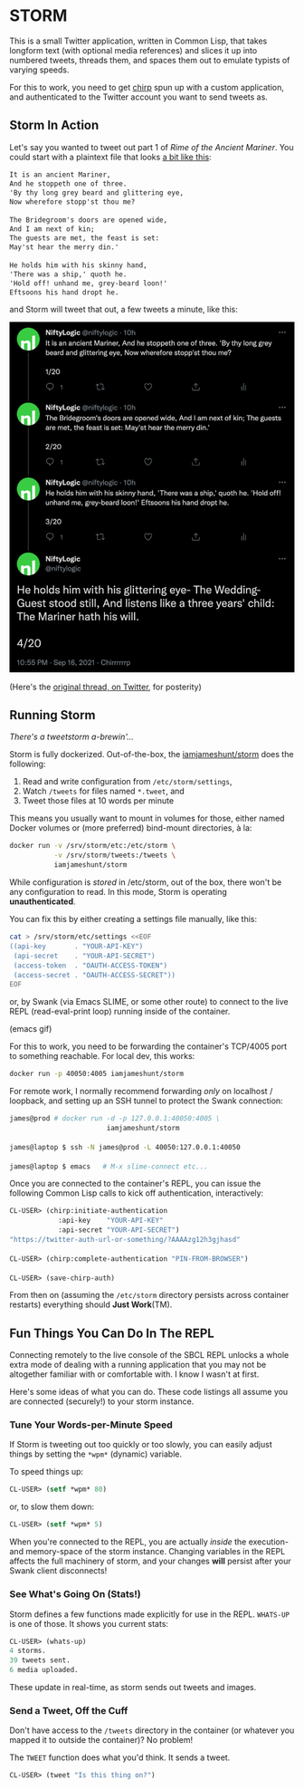 STORM
=====

This is a small Twitter application, written in Common Lisp, that
takes longform text (with optional media references) and slices it
up into numbered tweets, threads them, and spaces them out to
emulate typists of varying speeds.

For this to work, you need to get [chirp][chirp] spun up with a
custom application, and authenticated to the Twitter account you
want to send tweets as.

[chirp]: https://github.com/Shinmera/chirp


Storm In Action
---------------

Let's say you wanted to tweet out part 1 of _Rime of the Ancient
Mariner_.  You could start with a plaintext file that looks
[a bit like this][rime]:

[rime]: examples/rime-of-the-ancient-mariner.tweet

```
It is an ancient Mariner,
And he stoppeth one of three.
'By thy long grey beard and glittering eye,
Now wherefore stopp'st thou me?

The Bridegroom's doors are opened wide,
And I am next of kin;
The guests are met, the feast is set:
May'st hear the merry din.'

He holds him with his skinny hand,
'There was a ship,' quoth he.
'Hold off! unhand me, grey-beard loon!'
Eftsoons his hand dropt he.
```

and Storm will tweet that out, a few tweets a minute, like this:

![Screenshot of a thread, on Twitter](docs/rime-of-the-ancient-mariner.png)

(Here's the [original thread, on Twitter][nl], for posterity)

[nl]: https://twitter.com/niftylogic/status/1438697077177999366


Running Storm
-------------

_There's a tweetstorm a-brewin'..._

Storm is fully dockerized.  Out-of-the-box, the
[iamjameshunt/storm][img] does the following:

  1. Read and write configuration from `/etc/storm/settings`,
  2. Watch `/tweets` for files named `*.tweet`, and
  3. Tweet those files at 10 words per minute

This means you usually want to mount in volumes for those, either
named Docker volumes or (more preferred) bind-mount directories,
à la:

```sh
docker run -v /srv/storm/etc:/etc/storm \
           -v /srv/storm/tweets:/tweets \
           iamjameshunt/storm
```

While configuration is _stored_ in /etc/storm, out of the box,
there won't be any configuration to read.  In this mode, Storm is
operating **unauthenticated**.

You can fix this by either creating a settings file manually, like
this:

```sh
cat > /srv/storm/etc/settings <<EOF
((api-key       . "YOUR-API-KEY")
 (api-secret    . "YOUR-API-SECRET")
 (access-token  . "OAUTH-ACCESS-TOKEN")
 (access-secret . "OAUTH-ACCESS-SECRET"))
EOF
```

or, by Swank (via Emacs SLIME, or some other route) to connect to
the live REPL (read-eval-print loop) running inside of the
container.

(emacs gif)

For this to work, you need to be forwarding the container's
TCP/4005 port to something reachable.  For local dev, this works:

```sh
docker run -p 40050:4005 iamjameshunt/storm
```

For remote work, I normally recommend forwarding _only_ on
localhost / loopback, and setting up an SSH tunnel to protect the
Swank connection:

```sh
james@prod # docker run -d -p 127.0.0.1:40050:4005 \
                        iamjameshunt/storm

james@laptop $ ssh -N james@prod -L 40050:127.0.0.1:40050

james@laptop $ emacs   # M-x slime-connect etc...
```

Once you are connected to the container's REPL, you can issue the
following Common Lisp calls to kick off authentication,
interactively:

```lisp
CL-USER> (chirp:initiate-authentication
            :api-key    "YOUR-API-KEY"
            :api-secret "YOUR-API-SECRET")
"https://twitter-auth-url-or-something/?AAAAzg12h3gjhasd"

CL-USER> (chirp:complete-authentication "PIN-FROM-BROWSER")

CL-USER> (save-chirp-auth)
```

From then on (assuming the `/etc/storm` directory persists across
container restarts) everything should **Just Work**(TM).


Fun Things You Can Do In The REPL
---------------------------------

Connecting remotely to the live console of the SBCL REPL unlocks a
whole extra mode of dealing with a running application that you
may not be altogether familiar with or comfortable with.  I know I
wasn't at first.

Here's some ideas of what you can do.  These code listings all
assume you are connected (securely!) to your storm instance.

### Tune Your Words-per-Minute Speed

If Storm is tweeting out too quickly or too slowly, you can easily
adjust things by setting the `*wpm*` (dynamic) variable.

To speed things up:

```lisp
CL-USER> (setf *wpm* 80)
```

or, to slow them down:

```lisp
CL-USER> (setf *wpm* 5)
```

When you're connected to the REPL, you are actually _inside_ the
execution- and memory-space of the storm instance.  Changing
variables in the REPL affects the full machinery of storm, and
your changes **will** persist after your Swank client disconnects!

### See What's Going On (Stats!)

Storm defines a few functions made explicitly for use in the REPL.
`WHATS-UP` is one of those.  It shows you current stats:

```lisp
CL-USER> (whats-up)
4 storms.
39 tweets sent.
6 media uploaded.
```

These update in real-time, as storm sends out tweets and images.


### Send a Tweet, Off the Cuff

Don't have access to the `/tweets` directory in the container (or
whatever you mapped it to outside the container)?  No problem!

The `TWEET` function does what you'd think.  It sends a tweet.

```lisp
CL-USER> (tweet "Is this thing on?")
```

[img]: https://hub.docker.com/r/iamjameshunt/storm
